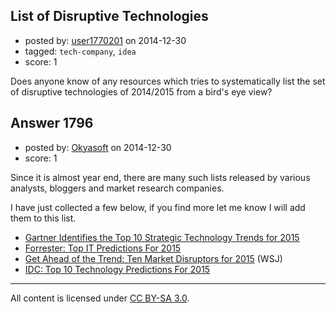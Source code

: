 ## List of Disruptive Technologies

- posted by: [user1770201](https://stackexchange.com/users/1971387/user1770201) on 2014-12-30
- tagged: `tech-company`, `idea`
- score: 1

Does anyone know of any resources which tries to systematically list the set of disruptive technologies of 2014/2015 from a bird's eye view?


## Answer 1796

- posted by: [Okyasoft](https://stackexchange.com/users/294248/okyasoft) on 2014-12-30
- score: 1

<p>Since it is almost year end, there are many such lists released by various analysts, bloggers and market research companies.</p>

<p>I have just collected a few below, if you find more let me know I will add them to this list.</p>

<ul>
<li><a href="http://www.gartner.com/newsroom/id/2867917" rel="nofollow">Gartner Identifies the Top 10 Strategic Technology Trends for 2015</a></li>
<li><a href="http://www.forbes.com/sites/gilpress/2014/11/24/forrester-top-it-predictions-for-2015/" rel="nofollow">Forrester: Top IT Predictions For 2015</a></li>
<li><a href="http://blogs.wsj.com/moneybeat/2014/12/18/get-ahead-of-the-trend-ten-market-disruptors-for-2015/" rel="nofollow">Get Ahead of the Trend: Ten Market Disruptors for 2015</a> (WSJ)</li>
<li><a href="http://www.forbes.com/sites/gilpress/2014/12/02/idc-top-10-technology-predictions-for-2015/" rel="nofollow">IDC: Top 10 Technology Predictions For 2015</a></li>
</ul>




---

All content is licensed under [CC BY-SA 3.0](https://creativecommons.org/licenses/by-sa/3.0/).
